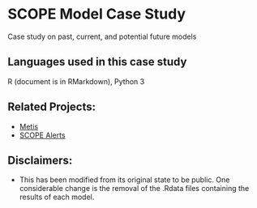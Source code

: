 # SCOPE Model Case Study
Case study on past, current, and potential future models

## Languages used in this case study
R (document is in RMarkdown), Python 3

## Related Projects:
- [Metis](https://github.com/stefmolin/Metis)
- [SCOPE Alerts](https://github.com/stefmolin/SCOPE-anomaly-detection-emails)

## Disclaimers:
- This has been modified from its original state to be public. One considerable change is the removal of the .Rdata files containing the results of each model.
